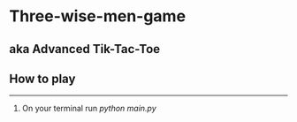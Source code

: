 # Three-wise-men-game

<h2>aka Advanced Tik-Tac-Toe</h2>

<h2>How to play</h2>
<hr>

<ol>
  <li>On your terminal run <em>python main.py</em> </li>
</ol>
